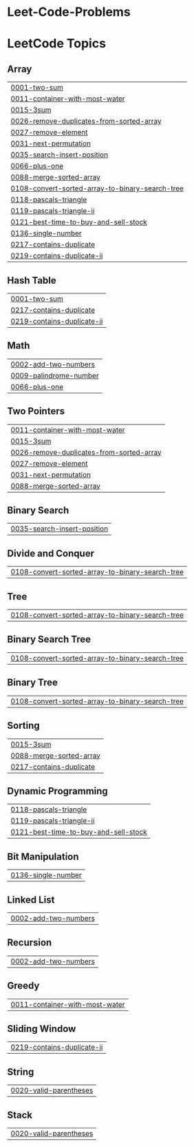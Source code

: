 # Leet-Code-Problems
<!---LeetCode Topics Start-->
# LeetCode Topics
## Array
|  |
| ------- |
| [0001-two-sum](https://github.com/Muskanpoddar/Leet-Code-Problems/tree/master/0001-two-sum) |
| [0011-container-with-most-water](https://github.com/Muskanpoddar/Leet-Code-Problems/tree/master/0011-container-with-most-water) |
| [0015-3sum](https://github.com/Muskanpoddar/Leet-Code-Problems/tree/master/0015-3sum) |
| [0026-remove-duplicates-from-sorted-array](https://github.com/Muskanpoddar/Leet-Code-Problems/tree/master/0026-remove-duplicates-from-sorted-array) |
| [0027-remove-element](https://github.com/Muskanpoddar/Leet-Code-Problems/tree/master/0027-remove-element) |
| [0031-next-permutation](https://github.com/Muskanpoddar/Leet-Code-Problems/tree/master/0031-next-permutation) |
| [0035-search-insert-position](https://github.com/Muskanpoddar/Leet-Code-Problems/tree/master/0035-search-insert-position) |
| [0066-plus-one](https://github.com/Muskanpoddar/Leet-Code-Problems/tree/master/0066-plus-one) |
| [0088-merge-sorted-array](https://github.com/Muskanpoddar/Leet-Code-Problems/tree/master/0088-merge-sorted-array) |
| [0108-convert-sorted-array-to-binary-search-tree](https://github.com/Muskanpoddar/Leet-Code-Problems/tree/master/0108-convert-sorted-array-to-binary-search-tree) |
| [0118-pascals-triangle](https://github.com/Muskanpoddar/Leet-Code-Problems/tree/master/0118-pascals-triangle) |
| [0119-pascals-triangle-ii](https://github.com/Muskanpoddar/Leet-Code-Problems/tree/master/0119-pascals-triangle-ii) |
| [0121-best-time-to-buy-and-sell-stock](https://github.com/Muskanpoddar/Leet-Code-Problems/tree/master/0121-best-time-to-buy-and-sell-stock) |
| [0136-single-number](https://github.com/Muskanpoddar/Leet-Code-Problems/tree/master/0136-single-number) |
| [0217-contains-duplicate](https://github.com/Muskanpoddar/Leet-Code-Problems/tree/master/0217-contains-duplicate) |
| [0219-contains-duplicate-ii](https://github.com/Muskanpoddar/Leet-Code-Problems/tree/master/0219-contains-duplicate-ii) |
## Hash Table
|  |
| ------- |
| [0001-two-sum](https://github.com/Muskanpoddar/Leet-Code-Problems/tree/master/0001-two-sum) |
| [0217-contains-duplicate](https://github.com/Muskanpoddar/Leet-Code-Problems/tree/master/0217-contains-duplicate) |
| [0219-contains-duplicate-ii](https://github.com/Muskanpoddar/Leet-Code-Problems/tree/master/0219-contains-duplicate-ii) |
## Math
|  |
| ------- |
| [0002-add-two-numbers](https://github.com/Muskanpoddar/Leet-Code-Problems/tree/master/0002-add-two-numbers) |
| [0009-palindrome-number](https://github.com/Muskanpoddar/Leet-Code-Problems/tree/master/0009-palindrome-number) |
| [0066-plus-one](https://github.com/Muskanpoddar/Leet-Code-Problems/tree/master/0066-plus-one) |
## Two Pointers
|  |
| ------- |
| [0011-container-with-most-water](https://github.com/Muskanpoddar/Leet-Code-Problems/tree/master/0011-container-with-most-water) |
| [0015-3sum](https://github.com/Muskanpoddar/Leet-Code-Problems/tree/master/0015-3sum) |
| [0026-remove-duplicates-from-sorted-array](https://github.com/Muskanpoddar/Leet-Code-Problems/tree/master/0026-remove-duplicates-from-sorted-array) |
| [0027-remove-element](https://github.com/Muskanpoddar/Leet-Code-Problems/tree/master/0027-remove-element) |
| [0031-next-permutation](https://github.com/Muskanpoddar/Leet-Code-Problems/tree/master/0031-next-permutation) |
| [0088-merge-sorted-array](https://github.com/Muskanpoddar/Leet-Code-Problems/tree/master/0088-merge-sorted-array) |
## Binary Search
|  |
| ------- |
| [0035-search-insert-position](https://github.com/Muskanpoddar/Leet-Code-Problems/tree/master/0035-search-insert-position) |
## Divide and Conquer
|  |
| ------- |
| [0108-convert-sorted-array-to-binary-search-tree](https://github.com/Muskanpoddar/Leet-Code-Problems/tree/master/0108-convert-sorted-array-to-binary-search-tree) |
## Tree
|  |
| ------- |
| [0108-convert-sorted-array-to-binary-search-tree](https://github.com/Muskanpoddar/Leet-Code-Problems/tree/master/0108-convert-sorted-array-to-binary-search-tree) |
## Binary Search Tree
|  |
| ------- |
| [0108-convert-sorted-array-to-binary-search-tree](https://github.com/Muskanpoddar/Leet-Code-Problems/tree/master/0108-convert-sorted-array-to-binary-search-tree) |
## Binary Tree
|  |
| ------- |
| [0108-convert-sorted-array-to-binary-search-tree](https://github.com/Muskanpoddar/Leet-Code-Problems/tree/master/0108-convert-sorted-array-to-binary-search-tree) |
## Sorting
|  |
| ------- |
| [0015-3sum](https://github.com/Muskanpoddar/Leet-Code-Problems/tree/master/0015-3sum) |
| [0088-merge-sorted-array](https://github.com/Muskanpoddar/Leet-Code-Problems/tree/master/0088-merge-sorted-array) |
| [0217-contains-duplicate](https://github.com/Muskanpoddar/Leet-Code-Problems/tree/master/0217-contains-duplicate) |
## Dynamic Programming
|  |
| ------- |
| [0118-pascals-triangle](https://github.com/Muskanpoddar/Leet-Code-Problems/tree/master/0118-pascals-triangle) |
| [0119-pascals-triangle-ii](https://github.com/Muskanpoddar/Leet-Code-Problems/tree/master/0119-pascals-triangle-ii) |
| [0121-best-time-to-buy-and-sell-stock](https://github.com/Muskanpoddar/Leet-Code-Problems/tree/master/0121-best-time-to-buy-and-sell-stock) |
## Bit Manipulation
|  |
| ------- |
| [0136-single-number](https://github.com/Muskanpoddar/Leet-Code-Problems/tree/master/0136-single-number) |
## Linked List
|  |
| ------- |
| [0002-add-two-numbers](https://github.com/Muskanpoddar/Leet-Code-Problems/tree/master/0002-add-two-numbers) |
## Recursion
|  |
| ------- |
| [0002-add-two-numbers](https://github.com/Muskanpoddar/Leet-Code-Problems/tree/master/0002-add-two-numbers) |
## Greedy
|  |
| ------- |
| [0011-container-with-most-water](https://github.com/Muskanpoddar/Leet-Code-Problems/tree/master/0011-container-with-most-water) |
## Sliding Window
|  |
| ------- |
| [0219-contains-duplicate-ii](https://github.com/Muskanpoddar/Leet-Code-Problems/tree/master/0219-contains-duplicate-ii) |
## String
|  |
| ------- |
| [0020-valid-parentheses](https://github.com/Muskanpoddar/Leet-Code-Problems/tree/master/0020-valid-parentheses) |
## Stack
|  |
| ------- |
| [0020-valid-parentheses](https://github.com/Muskanpoddar/Leet-Code-Problems/tree/master/0020-valid-parentheses) |
<!---LeetCode Topics End-->